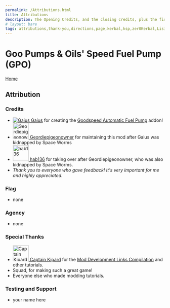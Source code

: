 ```yaml
---
permalink: /Attributions.html
title: Attributions
description: The Opening Credits, and the closing credits, plus the first of two (or is three) end credit scenes
# layout: bare
tags: attributions,thank-you,directions,page,kerbal,ksp,zer0Kerbal,Lisias,zedK
---
```


<!--
Attributions.md v1.0.5.0
Goo Pumps & Oils' Speed Fuel Pump (GPO)
created: 01 Feb 2022
updated: 27 Mar 2022
-->

<script src="https://kit.fontawesome.com/0ea5493613.js" crossorigin="anonymous"></script>
<i class="fa fa-gear fa-spin fa-3x" style="color: firebrick"></i>
# Goo Pumps & Oils' Speed Fuel Pump (GPO)
[Home](./index.md)

## Attribution

### Credits

<ul>
  <li><a href="https://forum.kerbalspaceprogram.com/index.php?/profile/66495-*/"><img border="0" alt="Gaius" src="https://kerbal-forum-uploads.s3.us-west-2.amazonaws.com/profile/photo-66495.png" zoom="50%"> Gaius</a> for creating the <a href="https://forum.kerbalspaceprogram.com/index.php?/topic/202749-*/" alt="Goodspeed Automatic Fuel Pump"> Goodspeed Automatic Fuel Pump</a> addon!</li>
  <li><a href="https://forum.kerbalspaceprogram.com/index.php?/profile/57146-*/"><img border="0" alt="Geordiepigeonowner" src="https://kerbal-forum-uploads.s3.us-west-2.amazonaws.com/set_resources_17/84c1e40ea0e759e3f1505eb1788ddf3c_default_photo.png" width="50" height="50" > Geordiepigeonowner</a>  for maintaining this mod after Gaius was kidnapped by Space Worms</li>
  <li><a href="https://forum.kerbalspaceprogram.com/index.php?/profile/75997-*/"><img border="0" alt="hab136" src="https://kerbal-forum-uploads.s3.us-west-2.amazonaws.com/profile/photo-75997.jpg" width="50" height="50" > hab136</a> for taking over after Geordiepigeonowner, who was also kidnapped by Space Worms.</li>
  <li><i>Thank you to everyone who gave feedback! It's very important for me and highly appreciated.</i></li>
</ul>

### Flag

* none

### Agency

* none

### Special Thanks

<ul>
  <li><a href="https://forum.kerbalspaceprogram.com/index.php?/profile/70516-captainkipard/"><img border="0" alt="Captain Kipard" src="https://kerbal-forum-uploads.s3.us-west-2.amazonaws.com/monthly_12_2015/itsame.png.3227b08e54fc9e3eaa0c6c2ad8e9ad07.thumb.png.5d3a3eb0344a23048ea58826e47b9781.png" width="50" height="50" > Captain Kipard</a> for the <a href="https://forum.kerbalspaceprogram.com/index.php?/topic/85372-*/"> Mod Development Links Compilation</a> and other tutorials.</li>
  <li>Squad, for making such a great game!</li>
  <li>Everyone else who made modding tutorials.</li>
</ul>

### Testing and Support

* your name here

[gaius]: https://forum.kerbalspaceprogram.com/index.php?/profile/66495-*/ "Gaius"
[geordiepigeonowner]:https://forum.kerbalspaceprogram.com/index.php?/profile/116764-*/ "Geordiepigeonowner"
[hab136]: https://forum.kerbalspaceprogram.com/index.php?/profile/75997-*/ "hab136"
[lisias]: https://forum.kerbalspaceprogram.com/index.php?/profile/187168-*/ "Lisias"
[zer0Kerbal]: https://forum.kerbalspaceprogram.com/index.php?/profile/190933-*/ "zer0Kerbal"

[GPO]: https://forum.kerbalspaceprogram.com/index.php?/topic/207732-*/ "GPO"

[cptkipard]: https://forum.kerbalspaceprogram.com/index.php?/profile/70516-*/ "Captain Kipard"

<!-- this file CC BY-NC-ND 3.0 Unported by zer0Kerbal -->